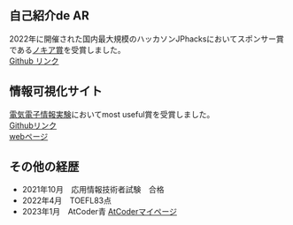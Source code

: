 


## 自己紹介de AR
2022年に開催された国内最大規模のハッカソンJPhacksにおいてスポンサー賞である[ノキア賞](https://jphacks.com/information/pitch-result-2022/)を受賞しました。  
[Github リンク](https://github.com/jphacks/B_2209)  

## 情報可視化サイト  
[電気電子情報実験](https://yatani.jp/teaching/doku.php?id=2020infovislab:start)においてmost useful賞を受賞しました。  
[Githubリンク](https://github.com/haruponponpopon/dataVisualization.github.io)  
[webページ](https://haruponponpopon.github.io/dataVisualization.github.io/)
## その他の経歴
- 2021年10月　応用情報技術者試験　合格
- 2022年4月　TOEFL83点
- 2023年1月　AtCoder青 [AtCoderマイページ](https://atcoder.jp/users/harupon20?lang=ja)
